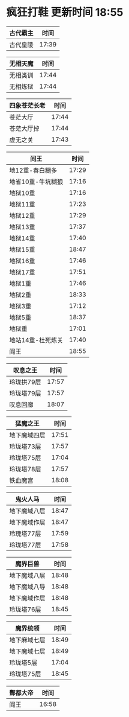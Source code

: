 # 疯狂打鞋 更新时间 18:55

| 古代霸主   | 时间    |
|--------|-------|
| 古代皇陵 | 17:39 |

| 无相天魔   | 时间    |
|--------|-------|
| 无相类训 | 17:44 |
| 无相炼狱 | 17:44 |

| 四象苍茫长老   | 时间    |
|--------|-------|
| 苍茫大厅 | 17:44 |
| 苍茫大厅掉 | 17:44 |
| 虚无之关 | 17:43 |

| 间王   | 时间    |
|--------|-------|
| 地12重-春白糊多 | 17:29 |
| 地省10重-牛坑糊狼 | 17:16 |
| 地狱10重 | 17:16 |
| 地狱11重 | 17:23 |
| 地狱12重 | 17:29 |
| 地狱13重 | 17:37 |
| 地狱14重 | 17:40 |
| 地狱15重 | 18:47 |
| 地狱16重 | 17:46 |
| 地狱17重 | 17:51 |
| 地狱1重 | 17:46 |
| 地狱2重 | 18:33 |
| 地狱3重 | 17:12 |
| 地狱5重 | 18:37 |
| 地狱重 | 17:01 |
| 地站14重-杜死炼关 | 17:40 |
| 阎王 | 18:55 |

| 叹息之王   | 时间    |
|--------|-------|
| 玲珑拱79层 | 17:57 |
| 玲珑塔79层 | 17:57 |
| 叹息回廊 | 18:07 |

| 猛魔之王   | 时间    |
|--------|-------|
| 地下魔域四层 | 17:51 |
| 玲珑塔73层 | 17:57 |
| 玲珑塔75层 | 17:04 |
| 玲珑塔78层 | 17:57 |
| 铁血魔宫 | 18:08 |

| 鬼火人马   | 时间    |
|--------|-------|
| 地下魔域八层 | 18:47 |
| 地下魔域作层 | 18:47 |
| 玲瑰塔77层 | 17:59 |
| 玲珑塔77层 | 17:58 |

| 魔界巨兽   | 时间    |
|--------|-------|
| 地下魔域八层 | 18:48 |
| 地下魔域八导 | 18:48 |
| 地下魔域作层 | 18:48 |
| 玲珑塔76层 | 18:45 |

| 魔界统领   | 时间    |
|--------|-------|
| 地下麻域七层 | 18:49 |
| 地下魔域七层 | 18:49 |
| 玲珑塔5层 | 17:04 |
| 玲珑塔75层 | 18:45 |

| 酆都大帝   | 时间    |
|--------|-------|
| 阎王 | 16:58 |